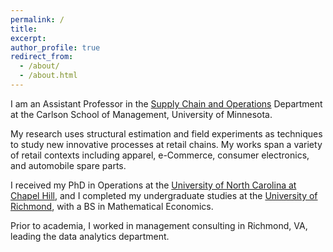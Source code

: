 ```yaml
---
permalink: /
title:
excerpt: 
author_profile: true
redirect_from: 
  - /about/
  - /about.html
---
```


I am an Assistant Professor in the [Supply Chain and Operations](https://carlsonschool.umn.edu/departments/supply-chain-operations-department) Department at the Carlson School of Management, University of Minnesota.

My research uses structural estimation and field experiments as techniques to study new innovative processes at retail chains. My works span a variety of retail contexts including apparel, e-Commerce, consumer electronics, and automobile spare parts. 

I received my PhD in Operations at the [University of North Carolina at Chapel Hill](https://www.kenan-flagler.unc.edu), and I completed my undergraduate studies at the [University of Richmond](https://www.richmond.edu/), with a BS in Mathematical Economics.

Prior to academia, I worked in management consulting in Richmond, VA, leading the data analytics department.
